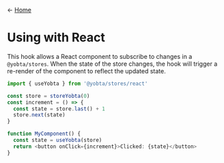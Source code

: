&larr; [Home](../../../README.md)

# Using with React

This hook allows a React component to subscribe to changes in a `@yobta/stores`. When the state of the store changes, the hook will trigger a re-render of the component to reflect the updated state.

```ts
import { useYobta } from '@yobta/stores/react'

const store = storeYobta(0)
const increment = () => {
  const state = store.last() + 1
  store.next(state)
}

function MyComponent() {
  const state = useYobta(store)
  return <button onClick={increment}>Clicked: {state}</button>
}
```
